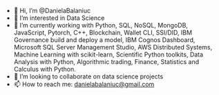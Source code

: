 - 👋 Hi, I’m @DanielaBalaniuc
- 👀 I’m interested in Data Science
- 🌱 I’m currently working with Python, SQL, NoSQL, MongoDB, JavaScript, Pytorch, C++, Blockchain, Wallet CLI, SSI/DID, IBM Governance build and deploy a model, IBM Cognos Dashboard, Microsoft SQL Server Management Studio, AWS Distributed Systems, Machine Learning with scikit-learn, Scientific Python toolkits, Data Analysis with Python, Algorithmic trading, Finance, Statistics and Calculus with Python.
- 💞️ I’m looking to collaborate on data science projects
- 📫 How to reach me: danielabalaniuc@gmail.com

<!---
DanielaBalaniuc/DanielaBalaniuc is a ✨ special ✨ repository because its `README.md` (this file) appears on your GitHub profile.
You can click the Preview link to take a look at your changes.
--->
